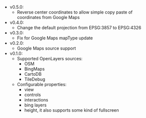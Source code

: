 * v0.5.0:
  * Reverse center coordinates to allow simple copy paste of coordinates from Google Maps
* v0.4.0:
  * Change the default projection from EPSG:3857 to EPSG:4326
* v0.3.0:
  * Fix for Google Maps mapType update
* v0.2.0:
  * Google Maps source support
* v0.1.0:
  * Supported OpenLayers sources:
    * OSM
    * BingMaps
    * CartoDB
    * TileDebug
  * Configurable properties:
    * view
    * controls
    * interactions
    * bing layers
    * height, it also supports some kind of fullscreen
